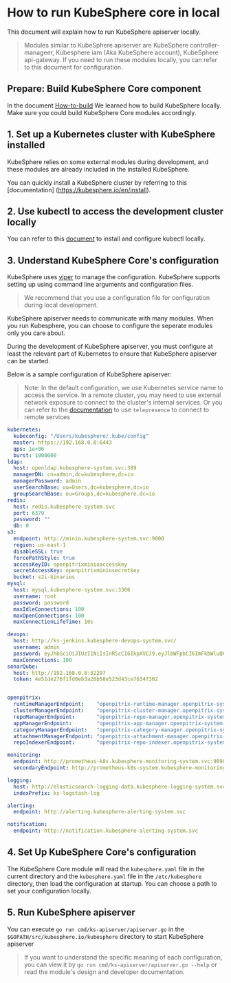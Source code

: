 # How to run KubeSphere core in local

This document will explain how to run KubeSphere apiserver locally.

> Modules similar to KubeSphere apiserver are KubeSphere controller-manageer, Kubesphere iam (Aka KubeSphere account), KubeSphere api-gateway. 
> If you need to run these modules locally, you can refer to this document for configuration.

## Prepare: Build KubeSphere Core component

In the document [How-to-build](How-to-build.md) We learned how to build KubeSphere locally. Make sure you could build KubeSphere Core modules accordingly.

## 1. Set up a Kubernetes cluster with KubeSphere installed

KubeSphere relies on some external modules during development, and these modules are already included in the installed KubeSphere.

You can quickly install a KubeSphere cluster by referring to this [documentation] (https://kubesphere.io/en/install).

## 2. Use kubectl to access the development cluster locally

You can refer to this [document](https://kubernetes.io/docs/tasks/tools/install-kubectl/) to install and configure kubectl locally.

## 3. Understand KubeSphere Core's configuration

KubeSphere uses [viper](https://github.com/spf13/viper) to manage the configuration. KubeSphere supports setting up using command line arguments and configuration files.

> We recommend that you use a configuration file for configuration during local development.

KubeSphere apiserver needs to communicate with many modules. When you run Kubesphere, you can choose to configure the seperate modules only you care about.

During the development of KubeSphere apiserver, you must configure at least the relevant part of Kubernetes to ensure that KubeSphere apiserver can be started.

Below is a sample configuration of KubeSphere apiserver:

> Note: In the default configuration, we use Kubernetes service name to access the service. 
> In a remote cluster, you may need to use external network exposure to connect to the cluster's internal services.
> Or you can refer to the [documentation](How-to-connect-remote-service.md) to use `telepresence` to connect to remote services

```yaml
kubernetes:
  kubeconfig: "/Users/kubesphere/.kube/config"
  master: https://192.168.0.8:6443
  qps: 1e+06
  burst: 1000000
ldap:
  host: openldap.kubesphere-system.svc:389
  managerDN: cn=admin,dc=kubesphere,dc=io
  managerPassword: admin
  userSearchBase: ou=Users,dc=kubesphere,dc=io
  groupSearchBase: ou=Groups,dc=kubesphere,dc=io
redis:
  host: redis.kubesphere-system.svc
  port: 6379
  password: ""
  db: 0
s3:
  endpoint: http://minio.kubesphere-system.svc:9000
  region: us-east-1
  disableSSL: true
  forcePathStyle: true
  accessKeyID: openpitrixminioaccesskey
  secretAccessKey: openpitrixminiosecretkey
  bucket: s2i-binaries
mysql:
  host: mysql.kubesphere-system.svc:3306
  username: root
  password: password
  maxIdleConnections: 100
  maxOpenConnections: 100
  maxConnectionLifeTime: 10s

devops:
  host: http://ks-jenkins.kubesphere-devops-system.svc/
  username: admin
  password: eyJhbGciOiJIUzI1NiIsInR5cCI6IkpXVCJ9.eyJlbWFpbCI6ImFkbWluQGt1YmVzcGhlcmUuaW8iLCJleHAiOjE4MTYyMzkwMjIsInVzZXJuYW1lIjoiYWRtaW4ifQ.okmNepQvZkBRe1M8z2HAWRN0AVj9ooVu79IafHKCjZI
  maxConnections: 100
sonarQube:
  host: http://192.168.0.8:32297
  token: 4e51de276f1fd0eb3a20b58e523d43ce76347302


openpitrix:
  runtimeManagerEndpoint:    "openpitrix-runtime-manager.openpitrix-system.svc:9103"
  clusterManagerEndpoint:    "openpitrix-cluster-manager.openpitrix-system.svc:9104"
  repoManagerEndpoint:       "openpitrix-repo-manager.openpitrix-system.svc:9101"
  appManagerEndpoint:        "openpitrix-app-manager.openpitrix-system.svc:9102"
  categoryManagerEndpoint:   "openpitrix-category-manager.openpitrix-system.svc:9113"
  attachmentManagerEndpoint: "openpitrix-attachment-manager.openpitrix-system.svc:9122"
  repoIndexerEndpoint:       "openpitrix-repo-indexer.openpitrix-system.svc:9108"

monitoring:
  endpoint: http://prometheus-k8s.kubesphere-monitoring-system.svc:9090
  secondaryEndpoint: http://prometheus-k8s-system.kubesphere-monitoring-system.svc:9090

logging:
  host: http://elasticsearch-logging-data.kubesphere-logging-system.svc.cluster.local:9200
  indexPrefix: ks-logstash-log

alerting:
  endpoint: http://alerting.kubesphere-alerting-system.svc

notification:
  endpoint: http://notification.kubesphere-alerting-system.svc
```

## 4. Set Up KubeSphere Core's configuration

The KubeSphere Core module will read the `kubesphere.yaml` file in the current directory and the `kubesphere.yaml` file in the `/etc/kubesphere` directory, then load the configuration at startup.
You can choose a path to set your configuration locally.

## 5. Run KubeSphere apiserver 

You can execute `go run cmd/ks-apiserver/apiserver.go` in the `$GOPATH/src/kubesphere.io/kubesphere` directory to start KubeSphere apiserver

> If you want to understand the specific meaning of each configuration, you can view it by `go run cmd/ks-apiserver/apiserver.go --help` or read the module's design and developer documentation.
